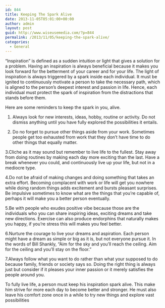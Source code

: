 ```yaml
---
id: 844
title: Keeping The Spark Alive
date: 2013-11-05T05:01:00+00:00
author: admin
layout: post
guid: http://www.wiseusemedia.com/?p=844
permalink: /2013/11/05/keeping-the-spark-alive/
categories:
  - General
---
```

“Inspiration” is defined as a sudden intuition or light that gives a solution for a problem. Having an inspiration is always beneficial because it makes you look forward for the betterment of your career and for your life. The light of inspiration is always triggered by a spark inside each individual. It must be ignited to continuously motivate a person to take the necessary path, which is aligned to the person’s deepest interest and passion in life. Hence, each individual must protect the spark of inspiration from the distractions that stands before them.

Here are some reminders to keep the spark in you, alive.

1. Always look for new interests, ideas, hobby, routine or activity. Do not dismiss anything until you have fully explored the possibilities it entails.

2. Do no forget to pursue other things aside from your work. Sometimes people get too exhausted from work that they don’t have time to do other things that equally matter.

3.Cliche as it may sound but remember to live life to the fullest. Stay away from doing routines by making each day more exciting than the last. Have a break whenever you could, and continuously live up your life, but not in a mediocre type.

4.Do not be afraid of making changes and doing something that takes an extra effort. Becoming complacent with work or life will get you nowhere while doing random things adds excitement and bursts pleasant surprises. Be impulsive sometimes to know what are the things that you’re capable of, perhaps it will make you a better person eventually.

5.Be with people who exudes positive vibe because those are the individuals who you can share inspiring ideas, exciting dreams and take new directions. Exercise can also produce endorphins that naturally makes you happy, if you’re stress this will makes you feel better.

6.Nurture the courage to live your dreams and aspiration. Each person might have a dream as simple or big as it is, but not everyone pursue it. In the words of Bill Shankly, “Aim for the sky and you’ll reach the ceiling. Aim for the ceiling and you’ll stay on the floor.”

7.Always follow what you want to do rather than what your supposed to do because family, friends or society says so. Doing the right thing is always just but consider if it pleases your inner passion or it merely satisfies the people around you.

To fully live life, a person must keep his inspiration spark alive. This make him strive for more each day to become better and stronger. He must also leave his comfort zone once in a while to try new things and explore vast possibilities